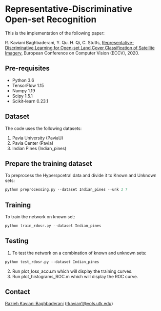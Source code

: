 # Representative-Discriminative Open-set Recognition

This is the implementation of the following paper:

R. Kaviani Baghbaderani, Y. Qu. H. Qi, C. Stutts, [Representative-Discriminative Learning for Open-set Land Cover Classification of Satellite Imagery](https://arxiv.org/abs/2007.10891),  European Conference on Computer Vision (ECCV), 2020.

## Pre-requisites
* Python 3.6
* TensorFlow 1.15
* Numpy 1.19
* Scipy 1.5.1
* Scikit-learn 0.23.1

## Dataset
The code uses the following datasets:
1. Pavia University (PaviaU)
2. Pavia Center (Pavia)
3. Indian Pines (Indian_pines)

## Prepare the training dataset
To preprocess the Hyperspcetral data and divide it to Known and Unknown sets:
```python
python preprocessing.py --dataset Indian_pines --unk 3 7
```

## Training
To train the network on known set:
```python
python train_rdosr.py --dataset Indian_pines
```

## Testing
1. To test the network on a combination of known and unknown sets:
```python
python test_rdosr.py --dataset Indian_pines
```
2. Run plot_loss_accu.m  which will display the training curves.
3. Run plot_histograms_ROC.m which will display the ROC curve. 

## Contact
[Razieh Kaviani Baghbaderani](http://web.eecs.utk.edu/~rkavian1/) (rkavian1@vols.utk.edu)
